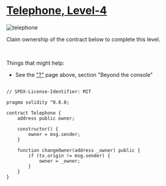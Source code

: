 # [Telephone, Level-4](https://ethernaut.openzeppelin.com/level/0x2C2307bb8824a0AbBf2CC7D76d8e63374D2f8446)

![telephone](https://ethernaut.openzeppelin.com/imgs/BigLevel4.svg)

Claim ownership of the contract below to complete this level.

<br>

Things that might help:
- See the ["?"](https://ethernaut.openzeppelin.com/help) page above, section "Beyond the console"

##

```solidity
// SPDX-License-Identifier: MIT

pragma solidity ^0.8.0;

contract Telephone {
    address public owner;

    constructor() {
        owner = msg.sender;
    }

    function changeOwner(address _owner) public {
        if (tx.origin != msg.sender) {
            owner = _owner;
        }
    }
}
```
